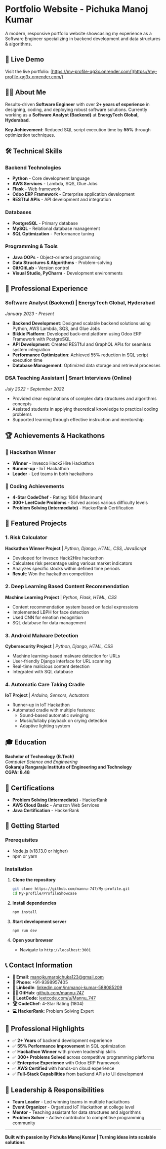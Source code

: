 # Portfolio Website - Pichuka Manoj Kumar

A modern, responsive portfolio website showcasing my experience as a Software Engineer specializing in backend development and data structures & algorithms.

## 🚀 Live Demo

Visit the live portfolio: [https://my-profile-qg3x.onrender.com/](https://my-profile-qg3x.onrender.com/)

## 👨‍💻 About Me

Results-driven **Software Engineer** with over **2+ years of experience** in designing, coding, and deploying robust software solutions. Currently working as a **Software Analyst (Backend)** at **EnergyTech Global, Hyderabad**. 

**Key Achievement**: Reduced SQL script execution time by **55%** through optimization techniques.

## 🛠️ Technical Skills

### Backend Technologies
- **Python** - Core development language
- **AWS Services** - Lambda, SQS, Glue Jobs
- **Flask** - Web framework
- **Odoo ERP Framework** - Enterprise application development
- **RESTful APIs** - API development and integration

### Databases
- **PostgreSQL** - Primary database
- **MySQL** - Relational database management
- **SQL Optimization** - Performance tuning

### Programming & Tools
- **Java OOPs** - Object-oriented programming
- **Data Structures & Algorithms** - Problem-solving
- **Git/GitLab** - Version control
- **Visual Studio, PyCharm** - Development environments

## 💼 Professional Experience

### Software Analyst (Backend) | EnergyTech Global, Hyderabad
*January 2023 - Present*

- **Backend Development**: Designed scalable backend solutions using Python, AWS Lambda, SQS, and Glue Jobs
- **Bikkie Platform**: Developed back-end platform using Odoo ERP Framework with PostgreSQL
- **API Development**: Created RESTful and GraphQL APIs for seamless system integration
- **Performance Optimization**: Achieved 55% reduction in SQL script execution time
- **Database Management**: Optimized data storage and retrieval processes

### DSA Teaching Assistant | Smart Interviews (Online)
*July 2022 - September 2022*

- Provided clear explanations of complex data structures and algorithms concepts
- Assisted students in applying theoretical knowledge to practical coding problems
- Supported learning through effective instruction and mentorship

## 🏆 Achievements & Hackathons

### 🥇 Hackathon Winner
- **Winner** - Invesco Hack2Hire Hackathon
- **Runner-up** - IoT Hackathon
- **Leader** - Led teams in both hackathons

### 🏅 Coding Achievements
- **4-Star CodeChef** - Rating: 1804 (Maximum)
- **300+ LeetCode Problems** - Solved across various difficulty levels
- **Problem Solving (Intermediate)** - HackerRank Certification

## 🚀 Featured Projects

### 1. Risk Calculator
**Hackathon Winner Project** | *Python, Django, HTML, CSS, JavaScript*
- Developed for Invesco Hack2Hire hackathon
- Calculates risk percentage using various market indicators
- Analyzes specific stocks within defined time periods
- **Result**: Won the hackathon competition

### 2. Deep Learning Based Content Recommendation
**Machine Learning Project** | *Python, Flask, HTML, CSS*
- Content recommendation system based on facial expressions
- Implemented LBPH for face detection
- Used CNN for emotion recognition
- SQL database for data management

### 3. Android Malware Detection
**Cybersecurity Project** | *Python, Django, HTML, CSS*
- Machine learning-based malware detection for URLs
- User-friendly Django interface for URL scanning
- Real-time malicious content detection
- Integrated with SQL database

### 4. Automatic Care Taking Cradle
**IoT Project** | *Arduino, Sensors, Actuators*
- Runner-up in IoT Hackathon
- Automated cradle with multiple features:
  - Sound-based automatic swinging
  - Music/lullaby playback on crying detection
  - Adaptive lighting system

## 🎓 Education

**Bachelor of Technology (B.Tech)**  
*Computer Science and Engineering*  
**Gokaraju Rangaraju Institute of Engineering and Technology**  
**CGPA: 8.48**

## 📜 Certifications

- **Problem Solving (Intermediate)** - HackerRank
- **AWS Cloud Basic** - Amazon Web Services
- **Java Certification** - HackerRank

## 🏁 Getting Started

### Prerequisites
- Node.js (v18.13.0 or higher)
- npm or yarn

### Installation

1. **Clone the repository**
   ```bash
   git clone https://github.com/mannu-747/My-profile.git
   cd My-profile/ProfileShowcase
   ```

2. **Install dependencies**
   ```bash
   npm install
   ```

3. **Start development server**
   ```bash
   npm run dev
   ```

4. **Open your browser**
   - Navigate to `http://localhost:3001`

## 📞 Contact Information

- **📧 Email**: [manojkumarpichuka123@gmail.com](mailto:manojkumarpichuka123@gmail.com)
- **📱 Phone**: +91-9398957405
- **💼 LinkedIn**: [linkedin.com/in/manoj-kumar-588085209](https://www.linkedin.com/in/manoj-kumar-588085209)
- **👨‍💻 GitHub**: [github.com/mannu-747](https://github.com/mannu-747)
- **🔗 LeetCode**: [leetcode.com/u/Mannu_747](https://leetcode.com/u/Mannu_747/)
- **🏆 CodeChef**: 4-Star Rating (1804)
- **💻 HackerRank**: Problem Solving Expert

## 🎯 Professional Highlights

- ✅ **2+ Years** of backend development experience
- ✅ **55% Performance Improvement** in SQL optimization
- ✅ **Hackathon Winner** with proven leadership skills
- ✅ **300+ Problems Solved** across competitive programming platforms
- ✅ **Enterprise Experience** with Odoo ERP Framework
- ✅ **AWS Certified** with hands-on cloud experience
- ✅ **Full-Stack Capabilities** from backend APIs to UI development

## 🤝 Leadership & Responsibilities

- **Team Leader** - Led winning teams in multiple hackathons
- **Event Organizer** - Organized IoT Hackathon at college level
- **Mentor** - Teaching assistant for data structures and algorithms
- **Problem Solver** - Active contributor to competitive programming community


---

**Built with passion by Pichuka Manoj Kumar | Turning ideas into scalable solutions**
